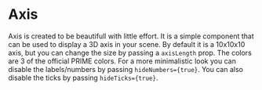 # Axis

Axis is created to be beautifull with little effort. It is a simple component that can be used to display a 3D axis in your scene. By default it is a 10x10x10 axis, but you can change the size by passing a `axisLength` prop. The colors are 3 of the official PRIME colors. For a more minimalistic look you can disable the labels/numbers by passing `hideNumbers={true}`. You can also disable the ticks by passing `hideTicks={true}`.
